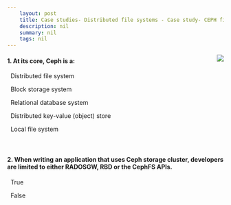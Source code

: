 ```yaml
---
    layout: post
    title: Case studies- Distributed file systems - Case study- CEPH file system
    description: nil
    summary: nil
    tags: nil
---
```



 <a target="_blank" href="https://docs.microsoft.com/en-us/learn/modules/cmu-case-study-distributed-file-systems/3-ceph/"><i class="fas fa-external-link-alt"></i> </a>
 <img align="right" src="https://docs.microsoft.com/en-us/learn/achievements/cmu-cloud-developer/case-studies-distributed-file-systems.svg">
####  1. At its core, Ceph is a:


<i class='far fa-square'></i> &nbsp;&nbsp;Distributed file system

<i class='far fa-square'></i> &nbsp;&nbsp;Block storage system

<i class='far fa-square'></i> &nbsp;&nbsp;Relational database system

<i class='fas fa-check-square' style='color: Dodgerblue;'></i> &nbsp;&nbsp;Distributed key-value (object) store

<i class='far fa-square'></i> &nbsp;&nbsp;Local file system
<br />
<br />
<br />

####  2. When writing an application that uses Ceph storage cluster, developers are limited to either RADOSGW, RBD or the CephFS APIs.


<i class='far fa-square'></i> &nbsp;&nbsp;True

<i class='fas fa-check-square' style='color: Dodgerblue;'></i> &nbsp;&nbsp;False
<br />
<br />
<br />
